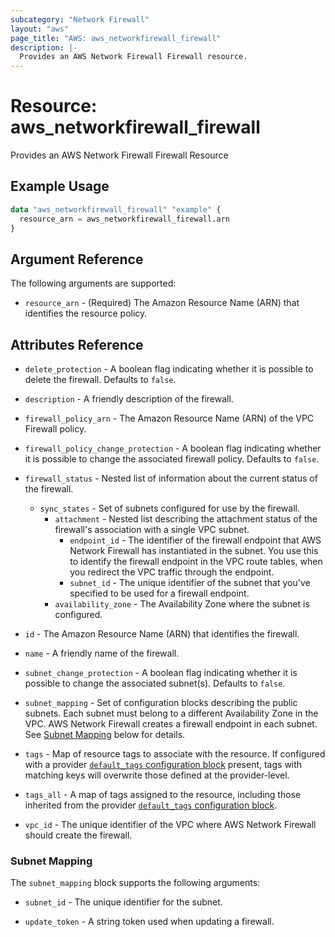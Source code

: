 ```yaml
---
subcategory: "Network Firewall"
layout: "aws"
page_title: "AWS: aws_networkfirewall_firewall"
description: |-
  Provides an AWS Network Firewall Firewall resource.
---
```


# Resource: aws_networkfirewall_firewall

Provides an AWS Network Firewall Firewall Resource

## Example Usage

```terraform
data "aws_networkfirewall_firewall" "example" {
  resource_arn = aws_networkfirewall_firewall.arn
}
```

## Argument Reference

The following arguments are supported:

* `resource_arn` - (Required) The Amazon Resource Name (ARN) that identifies the resource policy.

## Attributes Reference

* `delete_protection` - A boolean flag indicating whether it is possible to delete the firewall. Defaults to `false`.

* `description` - A friendly description of the firewall.

* `firewall_policy_arn` - The Amazon Resource Name (ARN) of the VPC Firewall policy.

* `firewall_policy_change_protection` - A boolean flag indicating whether it is possible to change the associated firewall policy. Defaults to `false`.

* `firewall_status` - Nested list of information about the current status of the firewall.
    * `sync_states` - Set of subnets configured for use by the firewall.
        * `attachment` - Nested list describing the attachment status of the firewall's association with a single VPC subnet.
            * `endpoint_id` - The identifier of the firewall endpoint that AWS Network Firewall has instantiated in the subnet. You use this to identify the firewall endpoint in the VPC route tables, when you redirect the VPC traffic through the endpoint.
            * `subnet_id` - The unique identifier of the subnet that you've specified to be used for a firewall endpoint.
        * `availability_zone` - The Availability Zone where the subnet is configured.

* `id` - The Amazon Resource Name (ARN) that identifies the firewall.

* `name` - A friendly name of the firewall.

* `subnet_change_protection` - A boolean flag indicating whether it is possible to change the associated subnet(s). Defaults to `false`.

* `subnet_mapping` - Set of configuration blocks describing the public subnets. Each subnet must belong to a different Availability Zone in the VPC. AWS Network Firewall creates a firewall endpoint in each subnet. See [Subnet Mapping](#subnet-mapping) below for details.

* `tags` - Map of resource tags to associate with the resource. If configured with a provider [`default_tags` configuration block](/docs/providers/aws/index.html#default_tags-configuration-block) present, tags with matching keys will overwrite those defined at the provider-level.

* `tags_all` - A map of tags assigned to the resource, including those inherited from the provider [`default_tags` configuration block](/docs/providers/aws/index.html#default_tags-configuration-block).

* `vpc_id` - The unique identifier of the VPC where AWS Network Firewall should create the firewall.

### Subnet Mapping

The `subnet_mapping` block supports the following arguments:

* `subnet_id` - The unique identifier for the subnet.

* `update_token` - A string token used when updating a firewall.